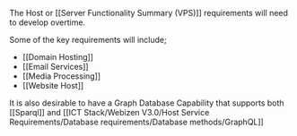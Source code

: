 The Host or [[Server Functionality Summary (VPS)]] requirements will need to develop overtime.  

Some of the key requirements will include;

- [[Domain Hosting]]
- [[Email Services]]
- [[Media Processing]]
- [[Website Host]]

It is also desirable to have a Graph Database Capability that supports both [[Sparql]] and [[ICT Stack/Webizen V3.0/Host Service Requirements/Database requirements/Database methods/GraphQL]]


